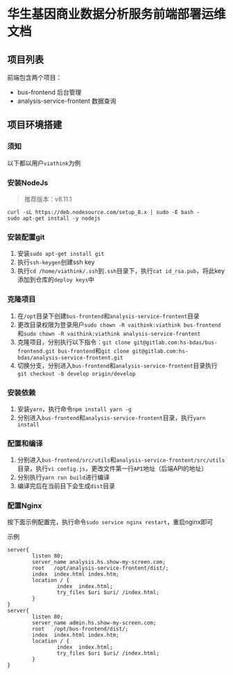 # 华生基因商业数据分析服务前端部署运维文档

## 项目列表

前端包含两个项目：

* bus-frontend 后台管理
* analysis-service-frontent 数据查询

## 项目环境搭建

### 须知

以下都以用户`viathink`为例

### 安装NodeJs
> 推荐版本：v8.11.1

    curl -sL https://deb.nodesource.com/setup_8.x | sudo -E bash -
    sudo apt-get install -y nodejs

### 安装配置git

1. 安装`sudo apt-get install git`
2. 执行`ssh-keygen`创建ssh key
3. 执行`cd /home/viathink/.ssh`到`.ssh`目录下，执行`cat id_rsa.pub`，将此key添加到仓库的`deploy keys`中

### 克隆项目

1. 在`/opt`目录下创建`bus-frontend`和`analysis-service-frontent`目录
2. 更改目录权限为登录用户`sudo chown -R vaithink:viathink bus-frontend`和`sudo chown -R vaithink:viathink analysis-service-frontent`
3. 克隆项目，分别执行以下指令：`git clone git@gitlab.com:hs-bdas/bus-frontend.git bus-frontend`和`git clone git@gitlab.com:hs-bdas/analysis-service-frontent.git`
4. 切换分支，分别进入`bus-frontend`和`analysis-service-frontent`目录执行`git checkout -b develop origin/develop`

### 安装依赖

1. 安装`yarn`，执行命令`npm install yarn -g`
2. 分别进入`bus-frontend`和`analysis-service-frontent`目录，执行`yarn install`

### 配置和编译

1. 分别进入`bus-frontend/src/utils`和`analysis-service-frontent/src/utils`目录，执行`vi config.js`，更改文件第一行`API`地址（后端API的地址）
2. 分别执行`yarn run build`进行编译
3. 编译完后在当前目下会生成`dist`目录

### 配置Nginx

按下面示例配置完，执行命令`sudo service nginx restart`，重启nginx即可

示例

    server{
            listen 80;
            server_name analysis.hs.show-my-screen.com;
            root   /opt/analysis-service-frontent/dist/;
            index  index.html index.htm;
            location / {
                    index  index.html;
                    try_files $uri $uri/ /index.html;
            }
    }
    server{
            listen 80;
            server_name admin.hs.show-my-screen.com;
            root   /opt/bus-frontend/dist/;
            index  index.html index.htm;
            location / {
                    index  index.html;
                    try_files $uri $uri/ /index.html;
            }
    }



